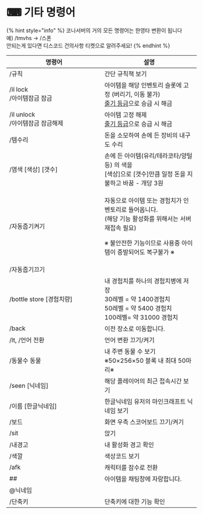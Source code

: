 # ⌨ 기타 명령어

{% hint style="info" %}
코나서버의 거의 모든 명령어는 한영타 변환이 됩니다\
예) /tmvhs -> /스폰\
안되는게 있다면 디스코드 건의사항 티켓으로 알려주세요!
{% endhint %}

<table data-full-width="false"><thead><tr><th width="236">명령어</th><th>설명</th></tr></thead><tbody><tr><td>/규칙</td><td>간단 규칙책 보기</td></tr><tr><td>/il lock<br>/아이템잠금 잠금</td><td>아이템을 해당 인벤토리 슬롯에 고정 (버리기, 이동  불가) <br><a href="../undefined-1/undefined-2.md">줄기 등급</a>으로 승급 시 해금</td></tr><tr><td>/il unlock<br>/아이템잠금 잠금해제</td><td>아이템 고정 해제<br><a href="../undefined-1/undefined-2.md">줄기 등급</a>으로 승급 시 해금</td></tr><tr><td>/템수리</td><td>돈을 소모하여 손에 든 장비의 내구도 수리</td></tr><tr><td>/염색 [색상] [갯수]</td><td>손에 든 아이템(유리/테라코타/양털 등) 의 색을 <br>[색상]으로 [갯수]만큼 일정 돈을 지불하고 바꿈 - 개당 3원</td></tr><tr><td>/자동줍기켜기</td><td><p>자동으로 아이템 또는 경험치가 인벤토리로 들어옵니다. <br>(해당 기능 활성화를 위해서는 서버 재접속 필요)</p><p>※ 불안전한 기능이므로 사용중 아이템이 증발되어도 복구불가 ※</p></td></tr><tr><td>/자동줍기끄기</td><td>​</td></tr><tr><td>/bottle store [경험치량]</td><td>내 경험치를 하나의 경험치병에 저장 <br>30레벨 = 약 1400경험치 <br>50레벨 = 약 5400 경험치 <br>100레벨= 약 31000 경험치</td></tr><tr><td>/back</td><td>이전 장소로 이동합니다.</td></tr><tr><td>/lt, /언어 전환</td><td>언어 변환 끄기/켜기</td></tr><tr><td>/동물수 동물</td><td>내 주변 동물 수 보기 ※50×256×50 블록 내 최대 50마리※</td></tr><tr><td>/seen [닉네임]</td><td>해당 플레이어의 최근 접속시간 보기</td></tr><tr><td>/이름 [한글닉네임]</td><td>한글닉네임 유저의 마인크래프트 닉네임 보기</td></tr><tr><td>/보드</td><td>화면 우측 스코어보드 끄기/켜기</td></tr><tr><td>/sit</td><td>앉기</td></tr><tr><td>/내경고</td><td>내 활성화 경고 확인</td></tr><tr><td>/색깔</td><td>색상코드 보기</td></tr><tr><td>/afk</td><td>캐릭터를 잠수로 전환</td></tr><tr><td>##</td><td>아이템을 채팅창에 자랑합니다.</td></tr><tr><td>@닉네임</td><td></td></tr><tr><td>/단축키</td><td>단축키에 대한 기능 확인</td></tr></tbody></table>
